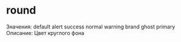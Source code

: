 # round

Значения: default alert success normal warning brand ghost primary
Описание: Цвет круглого фона